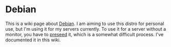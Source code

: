 # Debian

This is a wiki page about [Debian](https://debian.org). I am aiming to use this distro for personal use, but I'm using it for my servers currently. To use it for a server without a monitor, you have to [preseed](debian.md/#preseeding) it, which is a somewhat difficult process. I've documented it in this wiki.